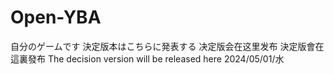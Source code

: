 # Open-YBA
自分のゲームです
決定版本はこちらに発表する
决定版会在这里发布
決定版會在這裏發布
The decision version will be released here
2024/05/01/水
